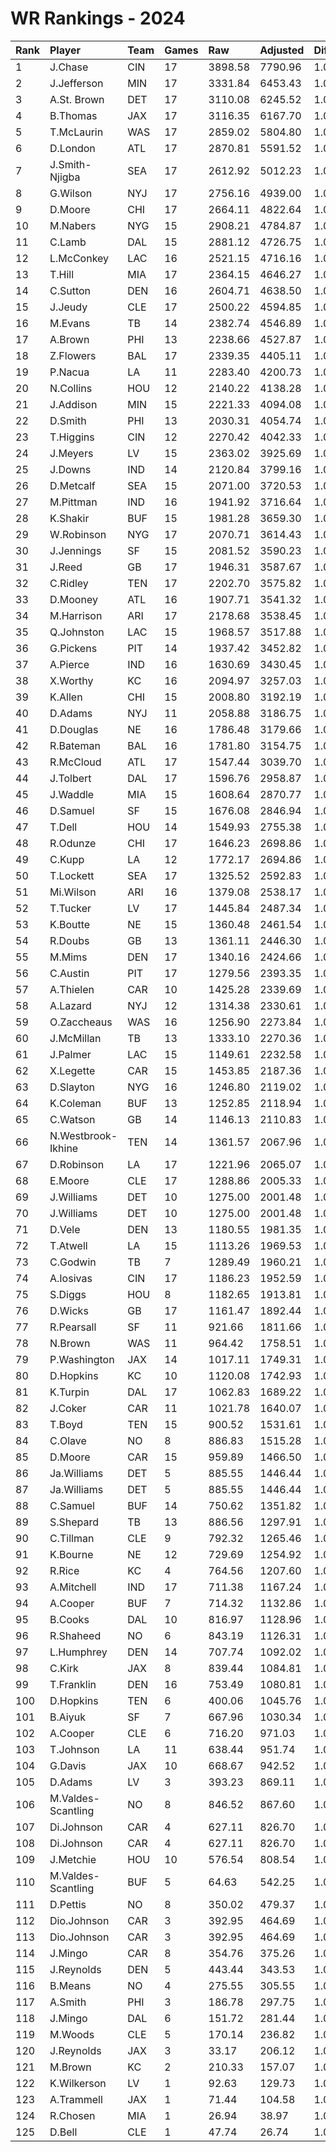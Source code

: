 # WR Rankings - 2024

| Rank | Player             | Team | Games | Raw     | Adjusted | Difficulty | Avg/Game | Typical | Consistency    | Trend    |
| :----| :------------------| :----| :-----| :-------| :--------| :----------| :--------| :-------| :--------------| :--------|
| 1    | J.Chase            | CIN  | 17    | 3898.58 | 7790.96  | 1.028      | 458.29   | 439.97  | 7/3/7          | +90.9%   |
| 2    | J.Jefferson        | MIN  | 17    | 3331.84 | 6453.43  | 1.022      | 379.61   | 377.76  | 7/3/7          | +76.0%   |
| 3    | A.St. Brown        | DET  | 17    | 3110.08 | 6245.52  | 1.021      | 367.38   | 333.85  | 7/0/10         | +94.3%   |
| 4    | B.Thomas           | JAX  | 17    | 3116.35 | 6167.70  | 1.021      | 362.81   | 336.12  | 7/1/9          | +153.1%  |
| 5    | T.McLaurin         | WAS  | 17    | 2859.02 | 5804.80  | 1.025      | 341.46   | 347.89  | 5/1/11         | +101.2%  |
| 6    | D.London           | ATL  | 17    | 2870.81 | 5591.52  | 1.025      | 328.91   | 317.61  | 9/1/7          | +139.1%  |
| 7    | J.Smith-Njigba     | SEA  | 17    | 2612.92 | 5012.23  | 1.019      | 294.84   | 260.02  | 7/2/8          | +155.3%  |
| 8    | G.Wilson           | NYJ  | 17    | 2756.16 | 4939.00  | 1.035      | 290.53   | 272.70  | 9/2/6          | +98.8%   |
| 9    | D.Moore            | CHI  | 17    | 2664.11 | 4822.64  | 1.023      | 283.68   | 321.31  | 12/0/5         | +120.1%  |
| 10   | M.Nabers           | NYG  | 15    | 2908.21 | 4784.87  | 1.028      | 318.99   | 325.51  | 9/1/5          | +98.3%   |
| 11   | C.Lamb             | DAL  | 15    | 2881.12 | 4726.75  | 1.025      | 315.12   | 307.90  | 9/0/6          | +92.3%   |
| 12   | L.McConkey         | LAC  | 16    | 2521.15 | 4716.16  | 1.027      | 294.76   | 315.64  | 9/1/6          | +100.7%  |
| 13   | T.Hill             | MIA  | 17    | 2364.15 | 4646.27  | 1.027      | 273.31   | 252.00  | 7/0/10         | +126.2%  |
| 14   | C.Sutton           | DEN  | 16    | 2604.71 | 4638.50  | 1.029      | 289.91   | 293.74  | 8/1/7          | +81.7%   |
| 15   | J.Jeudy            | CLE  | 17    | 2500.22 | 4594.85  | 1.022      | 270.29   | 242.17  | 9/0/8          | +184.8%  |
| 16   | M.Evans            | TB   | 14    | 2382.74 | 4546.89  | 1.030      | 324.78   | 341.07  | 8/0/6          | +202.3%  |
| 17   | A.Brown            | PHI  | 13    | 2238.66 | 4527.87  | 1.041      | 348.30   | 343.57  | 6/1/6          | +106.4%  |
| 18   | Z.Flowers          | BAL  | 17    | 2339.35 | 4405.11  | 1.021      | 259.12   | 241.66  | 8/1/8          | +214.5%  |
| 19   | P.Nacua            | LA   | 11    | 2283.40 | 4200.73  | 1.022      | 381.88   | 383.81  | 5/0/6          | +135.3%  |
| 20   | N.Collins          | HOU  | 12    | 2140.22 | 4138.28  | 1.020      | 344.86   | 407.57  | 9/0/3          | +82.1%   |
| 21   | J.Addison          | MIN  | 15    | 2221.33 | 4094.08  | 1.024      | 272.94   | 230.30  | 7/0/8          | +204.6%  |
| 22   | D.Smith            | PHI  | 13    | 2030.31 | 4054.74  | 1.027      | 311.90   | 330.74  | 9/0/4          | +130.0%  |
| 23   | T.Higgins          | CIN  | 12    | 2270.42 | 4042.33  | 1.031      | 336.86   | 340.86  | 6/2/4          | +133.3%  |
| 24   | J.Meyers           | LV   | 15    | 2363.02 | 3925.69  | 1.035      | 261.71   | 260.64  | 7/1/7          | +107.8%  |
| 25   | J.Downs            | IND  | 14    | 2120.84 | 3799.16  | 1.026      | 271.37   | 263.75  | 7/0/7          | +190.6%  |
| 26   | D.Metcalf          | SEA  | 15    | 2071.00 | 3720.53  | 1.026      | 248.04   | 250.62  | 7/3/5          | +104.0%  |
| 27   | M.Pittman          | IND  | 16    | 1941.92 | 3716.64  | 1.028      | 232.29   | 222.20  | 7/2/7          | +126.6%  |
| 28   | K.Shakir           | BUF  | 15    | 1981.28 | 3659.30  | 1.028      | 243.95   | 238.32  | 6/1/8          | +107.4%  |
| 29   | W.Robinson         | NYG  | 17    | 2070.71 | 3614.43  | 1.025      | 212.61   | 212.57  | 9/0/8          | +122.2%  |
| 30   | J.Jennings         | SF   | 15    | 2081.52 | 3590.23  | 1.017      | 239.35   | 196.77  | 8/1/6          | +175.8%  |
| 31   | J.Reed             | GB   | 17    | 1946.31 | 3587.67  | 1.022      | 211.04   | 195.47  | 8/1/8          | +184.4%  |
| 32   | C.Ridley           | TEN  | 17    | 2202.70 | 3575.82  | 1.035      | 210.34   | 193.23  | 8/0/9          | +166.8%  |
| 33   | D.Mooney           | ATL  | 16    | 1907.71 | 3541.32  | 1.024      | 221.33   | 236.60  | 8/1/7          | +171.2%  |
| 34   | M.Harrison         | ARI  | 17    | 2178.68 | 3538.45  | 1.032      | 208.14   | 214.64  | 9/1/7          | +167.5%  |
| 35   | Q.Johnston         | LAC  | 15    | 1968.57 | 3517.88  | 1.025      | 234.53   | 195.17  | 5/1/9          | +198.0%  |
| 36   | G.Pickens          | PIT  | 14    | 1937.42 | 3452.82  | 1.033      | 246.63   | 212.98  | 6/0/8          | +121.0%  |
| 37   | A.Pierce           | IND  | 16    | 1630.69 | 3430.45  | 1.016      | 214.40   | 232.97  | 8/2/6          | +270.7%  |
| 38   | X.Worthy           | KC   | 16    | 2094.97 | 3257.03  | 1.031      | 203.56   | 214.97  | 9/0/7          | +139.4%  |
| 39   | K.Allen            | CHI  | 15    | 2008.80 | 3192.19  | 1.022      | 212.81   | 226.46  | 9/0/6          | +134.4%  |
| 40   | D.Adams            | NYJ  | 11    | 2058.88 | 3186.75  | 1.034      | 289.70   | 267.02  | 7/0/7          | +165.9%  |
| 41   | D.Douglas          | NE   | 16    | 1786.48 | 3179.66  | 1.035      | 198.73   | 217.43  | 10/2/4         | +136.7%  |
| 42   | R.Bateman          | BAL  | 16    | 1781.80 | 3154.75  | 1.015      | 197.17   | 204.34  | 8/1/7          | +164.3%  |
| 43   | R.McCloud          | ATL  | 17    | 1547.44 | 3039.70  | 1.024      | 178.81   | 175.09  | 9/0/8          | +135.3%  |
| 44   | J.Tolbert          | DAL  | 17    | 1596.76 | 2958.87  | 1.022      | 174.05   | 167.12  | 11/0/6         | +147.4%  |
| 45   | J.Waddle           | MIA  | 15    | 1608.64 | 2870.77  | 1.014      | 191.38   | 178.20  | 8/2/5          | +135.7%  |
| 46   | D.Samuel           | SF   | 15    | 1676.08 | 2846.94  | 1.030      | 189.80   | 182.09  | 9/0/6          | +233.3%  |
| 47   | T.Dell             | HOU  | 14    | 1549.93 | 2755.38  | 1.026      | 196.81   | 196.89  | 8/1/5          | +171.8%  |
| 48   | R.Odunze           | CHI  | 17    | 1646.23 | 2698.86  | 1.016      | 158.76   | 144.06  | 9/0/8          | +164.3%  |
| 49   | C.Kupp             | LA   | 12    | 1772.17 | 2694.86  | 1.021      | 224.57   | 235.58  | 6/0/6          | +260.6%  |
| 50   | T.Lockett          | SEA  | 17    | 1325.52 | 2592.83  | 1.018      | 152.52   | 138.64  | 10/0/7         | +239.7%  |
| 51   | Mi.Wilson          | ARI  | 16    | 1379.08 | 2538.17  | 1.027      | 158.64   | 173.54  | 10/0/6         | +146.0%  |
| 52   | T.Tucker           | LV   | 17    | 1445.84 | 2487.34  | 1.036      | 146.31   | 125.83  | 8/2/7          | +251.2%  |
| 53   | K.Boutte           | NE   | 15    | 1360.48 | 2461.54  | 1.041      | 164.10   | 154.44  | 8/1/6          | +238.8%  |
| 54   | R.Doubs            | GB   | 13    | 1361.11 | 2446.30  | 1.027      | 188.18   | 164.92  | 5/1/7          | +167.8%  |
| 55   | M.Mims             | DEN  | 17    | 1340.16 | 2424.66  | 1.012      | 142.63   | 116.71  | 9/1/7          | +783.3%  |
| 56   | C.Austin           | PIT  | 17    | 1279.56 | 2393.35  | 1.033      | 140.79   | 111.33  | 7/0/10         | +369.6%  |
| 57   | A.Thielen          | CAR  | 10    | 1425.28 | 2339.69  | 1.020      | 233.97   | 234.67  | 6/0/4          | +124.4%  |
| 58   | A.Lazard           | NYJ  | 12    | 1314.38 | 2330.61  | 1.037      | 194.22   | 198.65  | 7/1/4          | +280.7%  |
| 59   | O.Zaccheaus        | WAS  | 16    | 1256.90 | 2273.84  | 1.024      | 142.11   | 105.87  | 8/2/6          | +330.5%  |
| 60   | J.McMillan         | TB   | 13    | 1333.10 | 2270.36  | 1.025      | 174.64   | 178.62  | 7/0/6          | +363.0%  |
| 61   | J.Palmer           | LAC  | 15    | 1149.61 | 2232.58  | 1.014      | 148.84   | 140.62  | 7/2/6          | +95.5%   |
| 62   | X.Legette          | CAR  | 15    | 1453.85 | 2187.36  | 1.037      | 145.82   | 140.19  | 7/1/7          | +162.1%  |
| 63   | D.Slayton          | NYG  | 16    | 1246.80 | 2119.02  | 1.025      | 132.44   | 106.23  | 8/2/6          | +392.6%  |
| 64   | K.Coleman          | BUF  | 13    | 1252.85 | 2118.94  | 1.030      | 163.00   | 153.78  | 6/2/5          | +200.6%  |
| 65   | C.Watson           | GB   | 14    | 1146.13 | 2110.83  | 1.046      | 150.77   | 133.42  | 6/0/8          | +319.1%  |
| 66   | N.Westbrook-Ikhine | TEN  | 14    | 1361.57 | 2067.96  | 1.035      | 147.71   | 175.35  | 10/0/4         | +168.4%  |
| 67   | D.Robinson         | LA   | 17    | 1221.96 | 2065.07  | 1.029      | 121.47   | 113.71  | 10/1/6         | +378.2%  |
| 68   | E.Moore            | CLE  | 17    | 1288.86 | 2005.33  | 1.031      | 117.96   | 106.91  | 10/2/5         | +227.6%  |
| 69   | J.Williams         | DET  | 10    | 1275.00 | 2001.48  | 1.015      | 200.15   | 225.24  | 7/0/8          | +152.3%  |
| 70   | J.Williams         | DET  | 10    | 1275.00 | 2001.48  | 1.015      | 200.15   | 225.24  | 7/0/8          | +152.3%  |
| 71   | D.Vele             | DEN  | 13    | 1180.55 | 1981.35  | 1.026      | 152.41   | 137.90  | 6/0/7          | +297.3%  |
| 72   | T.Atwell           | LA   | 15    | 1113.26 | 1969.53  | 1.015      | 131.30   | 142.56  | 9/1/5          | +237.5%  |
| 73   | C.Godwin           | TB   | 7     | 1289.49 | 1960.21  | 1.037      | 280.03   | 264.01  | 3/1/3          | INACTIVE |
| 74   | A.Iosivas          | CIN  | 17    | 1186.23 | 1952.59  | 1.032      | 114.86   | 115.52  | 8/0/9          | +197.4%  |
| 75   | S.Diggs            | HOU  | 8     | 1182.65 | 1913.81  | 1.025      | 239.23   | 265.96  | 5/1/2          | INACTIVE |
| 76   | D.Wicks            | GB   | 17    | 1161.47 | 1892.44  | 1.023      | 111.32   | 101.70  | 9/0/8          | +445.9%  |
| 77   | R.Pearsall         | SF   | 11    | 921.66  | 1811.66  | 1.027      | 164.70   | 145.40  | 6/0/5          | +1136.6% |
| 78   | N.Brown            | WAS  | 11    | 964.42  | 1758.51  | 1.030      | 159.86   | 177.60  | 7/1/3          | INACTIVE |
| 79   | P.Washington       | JAX  | 14    | 1017.11 | 1749.31  | 1.019      | 124.95   | 113.12  | 7/0/7          | +605.6%  |
| 80   | D.Hopkins          | KC   | 10    | 1120.08 | 1742.93  | 1.023      | 174.29   | 195.77  | 10/0/6         | +196.2%  |
| 81   | K.Turpin           | DAL  | 17    | 1062.83 | 1689.22  | 1.017      | 99.37    | 90.13   | 8/0/9          | +347.9%  |
| 82   | J.Coker            | CAR  | 11    | 1021.78 | 1640.07  | 1.030      | 149.10   | 163.22  | 6/0/5          | +304.1%  |
| 83   | T.Boyd             | TEN  | 15    | 900.52  | 1531.61  | 1.032      | 102.11   | 95.05   | 7/2/6          | +128.4%  |
| 84   | C.Olave            | NO   | 8     | 886.83  | 1515.28  | 1.022      | 189.41   | 211.62  | 4/1/3          | INACTIVE |
| 85   | D.Moore            | CAR  | 15    | 959.89  | 1466.50  | 1.021      | 97.77    | 87.99   | 9/0/6          | +317.6%  |
| 86   | Ja.Williams        | DET  | 5     | 885.55  | 1446.44  | 1.015      | 289.29   | 289.29  | None/None/None | None     |
| 87   | Ja.Williams        | DET  | 5     | 885.55  | 1446.44  | 1.015      | 289.29   | 289.29  | None/None/None | None     |
| 88   | C.Samuel           | BUF  | 14    | 750.62  | 1351.82  | 1.027      | 96.56    | 86.29   | 10/0/4         | +480.6%  |
| 89   | S.Shepard          | TB   | 13    | 886.56  | 1297.91  | 1.018      | 99.84    | 90.88   | 5/1/7          | +177.9%  |
| 90   | C.Tillman          | CLE  | 9     | 792.32  | 1265.46  | 1.027      | 140.61   | 159.83  | 6/0/3          | INACTIVE |
| 91   | K.Bourne           | NE   | 12    | 729.69  | 1254.92  | 1.033      | 104.58   | 102.12  | 7/1/4          | +242.8%  |
| 92   | R.Rice             | KC   | 4     | 764.56  | 1207.60  | 1.034      | 301.90   | 368.56  | 2/0/2          | INACTIVE |
| 93   | A.Mitchell         | IND  | 17    | 711.38  | 1167.24  | 1.027      | 68.66    | 68.80   | 9/1/7          | +347.9%  |
| 94   | A.Cooper           | BUF  | 7     | 714.32  | 1132.86  | 1.025      | 161.84   | 146.74  | 7/1/5          | +234.8%  |
| 95   | B.Cooks            | DAL  | 10    | 816.97  | 1128.96  | 1.016      | 112.90   | 109.32  | 5/1/4          | +131.7%  |
| 96   | R.Shaheed          | NO   | 6     | 843.19  | 1126.31  | 1.013      | 187.72   | 164.05  | 2/0/4          | INACTIVE |
| 97   | L.Humphrey         | DEN  | 14    | 707.74  | 1092.02  | 1.028      | 78.00    | 70.99   | 8/0/6          | +360.3%  |
| 98   | C.Kirk             | JAX  | 8     | 839.44  | 1084.81  | 1.019      | 135.60   | 142.20  | 5/0/3          | INACTIVE |
| 99   | T.Franklin         | DEN  | 16    | 753.49  | 1080.81  | 1.019      | 67.55    | 69.48   | 10/0/6         | +164.1%  |
| 100  | D.Hopkins          | TEN  | 6     | 400.06  | 1045.76  | 1.023      | 174.29   | 195.77  | 10/0/6         | +196.2%  |
| 101  | B.Aiyuk            | SF   | 7     | 667.96  | 1030.34  | 1.011      | 147.19   | 124.81  | 5/0/2          | INACTIVE |
| 102  | A.Cooper           | CLE  | 6     | 716.20  | 971.03   | 1.025      | 161.84   | 146.74  | 7/1/5          | +234.8%  |
| 103  | T.Johnson          | LA   | 11    | 638.44  | 951.74   | 1.029      | 86.52    | 77.80   | 5/1/5          | +497.0%  |
| 104  | G.Davis            | JAX  | 10    | 668.67  | 942.52   | 1.013      | 94.25    | 89.96   | 6/0/4          | INACTIVE |
| 105  | D.Adams            | LV   | 3     | 393.23  | 869.11   | 1.034      | 289.70   | 267.02  | 7/0/7          | +165.9%  |
| 106  | M.Valdes-Scantling | NO   | 8     | 846.52  | 867.60   | 1.025      | 108.45   | 96.78   | 7/0/6          | +1271.2% |
| 107  | Di.Johnson         | CAR  | 4     | 627.11  | 826.70   | 1.037      | 206.68   | 196.21  | 4/0/3          | INACTIVE |
| 108  | Di.Johnson         | CAR  | 4     | 627.11  | 826.70   | 1.037      | 206.68   | 196.21  | 4/0/3          | INACTIVE |
| 109  | J.Metchie          | HOU  | 10    | 576.54  | 808.54   | 1.022      | 80.85    | 69.15   | 4/0/6          | +219.7%  |
| 110  | M.Valdes-Scantling | BUF  | 5     | 64.63   | 542.25   | 1.025      | 108.45   | 96.78   | 7/0/6          | +1271.2% |
| 111  | D.Pettis           | NO   | 8     | 350.02  | 479.37   | 1.028      | 59.92    | 59.61   | 4/0/4          | +310.7%  |
| 112  | Dio.Johnson        | CAR  | 3     | 392.95  | 464.69   | 1.037      | 154.90   | 154.90  | None/None/None | None     |
| 113  | Dio.Johnson        | CAR  | 3     | 392.95  | 464.69   | 1.037      | 154.90   | 154.90  | None/None/None | None     |
| 114  | J.Mingo            | CAR  | 8     | 354.76  | 375.26   | 1.027      | 46.91    | 50.95   | 9/0/5          | +376.7%  |
| 115  | J.Reynolds         | DEN  | 5     | 443.44  | 343.53   | 1.044      | 68.71    | 84.80   | 5/1/2          | +869.3%  |
| 116  | B.Means            | NO   | 4     | 275.55  | 305.55   | 1.013      | 76.39    | 107.87  | 3/0/1          | INACTIVE |
| 117  | A.Smith            | PHI  | 3     | 186.78  | 297.75   | 1.017      | 99.25    | 99.25   | 2/0/1          | N/A      |
| 118  | J.Mingo            | DAL  | 6     | 151.72  | 281.44   | 1.027      | 46.91    | 50.95   | 9/0/5          | +376.7%  |
| 119  | M.Woods            | CLE  | 5     | 170.14  | 236.82   | 1.032      | 47.36    | 34.62   | 2/1/2          | N/A      |
| 120  | J.Reynolds         | JAX  | 3     | 33.17   | 206.12   | 1.044      | 68.71    | 84.80   | 5/1/2          | +869.3%  |
| 121  | M.Brown            | KC   | 2     | 210.33  | 157.07   | 1.017      | 78.54    | 78.54   | 1/0/1          | N/A      |
| 122  | K.Wilkerson        | LV   | 1     | 92.63   | 129.73   | 1.033      | 129.73   | 129.73  | 0/1/0          | INACTIVE |
| 123  | A.Trammell         | JAX  | 1     | 71.44   | 104.58   | 1.050      | 104.58   | 104.58  | 0/1/0          | INACTIVE |
| 124  | R.Chosen           | MIA  | 1     | 26.94   | 38.97    | 1.012      | 38.97    | 38.97   | 0/1/0          | INACTIVE |
| 125  | D.Bell             | CLE  | 1     | 47.74   | 26.74    | 1.017      | 26.74    | 26.74   | 0/1/0          | INACTIVE |

